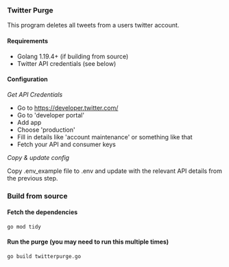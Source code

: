 ### Twitter Purge

This program deletes all tweets from a users twitter account.

#### Requirements

- Golang 1.19.4+ (if building from source)
- Twitter API credentials (see below)

#### Configuration

*Get API Credentials*

- Go to https://developer.twitter.com/
- Go to 'developer portal'
- Add app
- Choose 'production'
- Fill in details like 'account maintenance' or something like that
- Fetch your API and consumer keys

*Copy & update config*

Copy .env_example file to .env and update with the relevant API details from the previous step.

### Build from source

#### Fetch the dependencies
```
go mod tidy
```

#### Run the purge (you may need to run this multiple times)
```
go build twitterpurge.go
```
